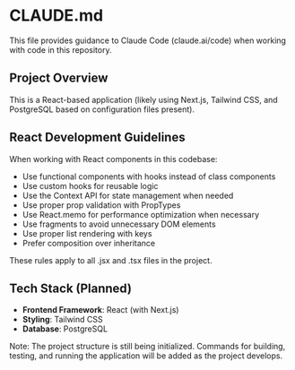 # CLAUDE.md

This file provides guidance to Claude Code (claude.ai/code) when working with code in this repository.

## Project Overview

This is a React-based application (likely using Next.js, Tailwind CSS, and PostgreSQL based on configuration files present).

## React Development Guidelines

When working with React components in this codebase:

- Use functional components with hooks instead of class components
- Use custom hooks for reusable logic
- Use the Context API for state management when needed
- Use proper prop validation with PropTypes
- Use React.memo for performance optimization when necessary
- Use fragments to avoid unnecessary DOM elements
- Use proper list rendering with keys
- Prefer composition over inheritance

These rules apply to all .jsx and .tsx files in the project.

## Tech Stack (Planned)

- **Frontend Framework**: React (with Next.js)
- **Styling**: Tailwind CSS
- **Database**: PostgreSQL

Note: The project structure is still being initialized. Commands for building, testing, and running the application will be added as the project develops.